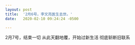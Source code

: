 ```yaml
---
layout: post
title:  '2月6号，李文亮医生去世。'
date:   2020-02-10 09:24:24 -0500

---
```


2月7号，结束一切
从此天翻地覆，开始过新生活
彻底斩断旧联系

